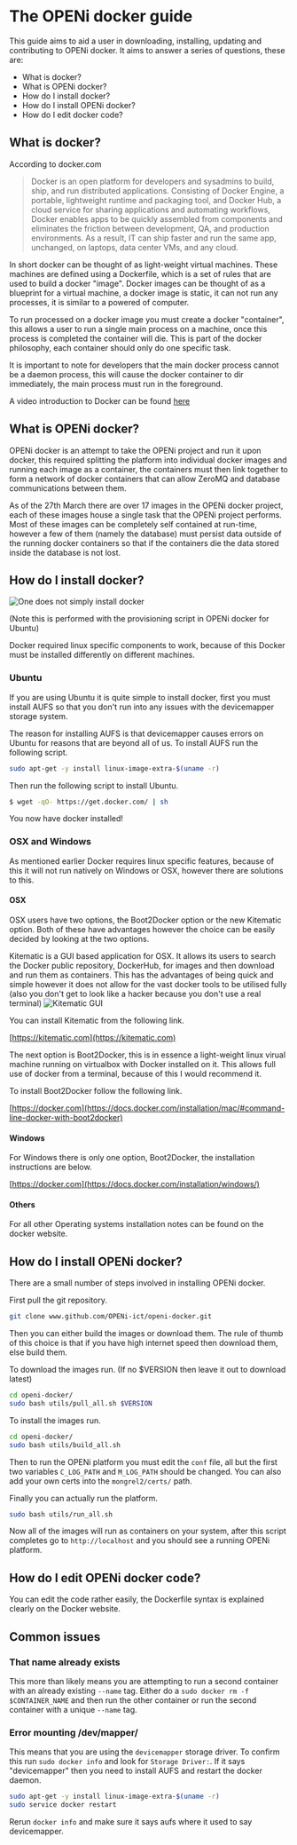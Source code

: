 # The OPENi docker guide
This guide aims to aid a user in downloading, installing, updating and contributing to OPENi docker.
It aims to answer a series of questions, these are:
* What is docker?
* What is OPENi docker?
* How do I install docker?
* How do I install OPENi docker?
* How do I edit docker code?

## What is docker?
According to docker.com

>Docker is an open platform for developers and sysadmins to build, ship, and run distributed applications. Consisting of Docker Engine, a portable, lightweight runtime and packaging tool, and Docker Hub, a cloud service for sharing applications and automating workflows, Docker enables apps to be quickly assembled from components and eliminates the friction between development, QA, and production environments. As a result, IT can ship faster and run the same app, unchanged, on laptops, data center VMs, and any cloud.

In short docker can be thought of as light-weight virtual machines. These machines are defined using a Dockerfile, which is a set of rules that are used to build a docker "image". Docker images can be thought of as a blueprint for a virtual machine, a docker image is static, it can not run any processes, it is similar to a powered of computer.

To run processed on a docker image you must create a docker "container", this allows a user to run a single main process on a machine, once this process is completed the container will die. This is part of the docker philosophy, each container should only do one specific task.

It is important to note for developers that the main docker process cannot be a daemon process, this will cause the docker container to dir immediately, the main process must run in the foreground.

A video introduction to Docker can be found [here](https://youtu.be/ZzQfxoMFH0U)

## What is OPENi docker?
OPENi docker is an attempt to take the OPENi project and run it upon docker, this required splitting the platform into individual docker images and running each image as a container, the containers must then link together to form a network of docker containers that can allow ZeroMQ and database communications between them.

As of the 27th March there are over 17 images in the OPENi docker project, each of these images house a single task that the OPENi project performs. Most of these images can be completely self contained at run-time, however a few  of them (namely the database) must persist data outside of the running docker containers so that if the containers die the data stored inside the database is not lost.

## How do I install docker?
![One does not simply install docker](http://i.imgur.com/nFGC7lK.jpg)

(Note this is performed with the provisioning script in OPENi docker for Ubuntu)

Docker required linux specific components to work, because of this Docker must be installed differently on different machines.

### Ubuntu
If you are using Ubuntu it is quite simple to install docker, first you must install AUFS so that you don't run into any issues with the devicemapper storage system. 

The reason for installing AUFS is that devicemapper causes errors on Ubuntu for reasons that are beyond all of us. To install AUFS run the following script.

```bash
sudo apt-get -y install linux-image-extra-$(uname -r)
```

Then run the following script to install Ubuntu.

```bash
$ wget -qO- https://get.docker.com/ | sh
```

You now have docker installed!

### OSX and Windows
As mentioned earlier Docker requires linux specific features, because of this it will not run natively on Windows or OSX, however there are solutions to this.

#### OSX
OSX users have two options, the Boot2Docker option or the new Kitematic option. Both of these have advantages however the choice can be easily decided by looking at the two options.

Kitematic is a GUI based application for OSX. It allows its users to search the Docker public repository, DockerHub, for images and then download and run them as containers. This has the advantages of being quick and simple however it does not allow for the vast docker tools to be utilised fully (also you don't get to look like a hacker because you don't use a real terminal)
![Kitematic GUI](https://blog.docker.com/media/Screenshot-2015-02-23-16.27.27.jpg)

You can install Kitematic from the following link.

[https://kitematic.com](https://kitematic.com)

The next option is Boot2Docker, this is in essence a light-weight linux virual machine running on virtualbox with Docker installed on it. This allows full use of docker from a terminal, because of this I would recommend it.

To install Boot2Docker follow the following link.

[https://docker.com](https://docs.docker.com/installation/mac/#command-line-docker-with-boot2docker)

#### Windows

For Windows there is only one option, Boot2Docker, the installation instructions are below.

[https://docker.com](https://docs.docker.com/installation/windows/)

#### Others

For all other Operating systems installation notes can be found on the docker website.

## How do I install OPENi docker?

There are a small number of steps involved in installing OPENi docker.

First pull the git repository.

```bash
git clone www.github.com/OPENi-ict/openi-docker.git
```

Then you can either build the images or download them. The rule of thumb of this choice is that if you have high internet speed then download them, else build them.

To download the images run. (If no $VERSION then leave it out to download latest)

```bash
cd openi-docker/
sudo bash utils/pull_all.sh $VERSION
```

To install the images run.

```bash
cd openi-docker/
sudo bash utils/build_all.sh
```

Then to run the OPENi platform you must edit the ``` conf ``` file, all but the first two variables ```C_LOG_PATH``` and ```M_LOG_PATH``` should be changed. You can also add your own certs into the ```mongrel2/certs/``` path.

Finally you can actually run the platform.

```bash
sudo bash utils/run_all.sh
```

Now all of the images will run as containers on your system, after this script completes go to ```http://localhost``` and you should see a running OPENi platform.

## How do I edit OPENi docker code?

You can edit the code rather easily, the Dockerfile syntax is explained clearly on the Docker website.

## Common issues
### That name already exists

This more than likely means you are attempting to run a second container with an already existing ```--name``` tag. Either do a ```sudo docker rm -f $CONTAINER_NAME``` and then run the other container or run the second container with a unique ```--name``` tag.

### Error mounting /dev/mapper/

This means that you are using the ```devicemapper``` storage driver. To confirm this run ```sudo docker info``` and look for ```Storage Driver:```. If it says "devicemapper" then you need to install AUFS and restart the docker daemon.

```bash
sudo apt-get -y install linux-image-extra-$(uname -r)
sudo service docker restart
```

Rerun ```docker info``` and make sure it says aufs where it used to say devicemapper.

